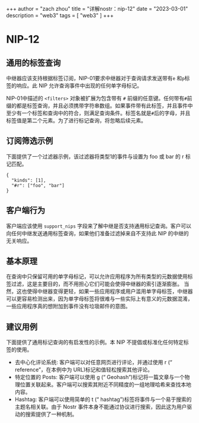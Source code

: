 +++
author = "zach zhou"
title = "详解nostr：nip-12"
date = "2023-03-01"
description = "web3"
tags = [
    "web3"
]
+++
# NIP-12

## 通用的标签查询

中继器应该支持根据标签订阅，NIP-01要求中继器对于查询请求发送带有`e` 和`p`标签的响应。此 NIP 允许查询事件中出现的任何单字母标记。

NIP-01中描述的 `<filters>` 对象被扩展为包含带有 `#` 前缀的任意键。任何带有`#`前缀的都是标签查询，并且必须携带字符串数组。如果事件带有此标签，并且事件中至少有一个标签和查询中的符合，则满足查询条件。标签名就是`#`后的字母，并且标签值是第二个元素。为了进行标记查询，将忽略后续元素。

## 订阅筛选示例

下面提供了一个过滤器示例，该过滤器将类型1的事件与设置为 foo 或 bar 的 r 标记匹配。

```
{
  "kinds": [1],
  "#r": ["foo", "bar"]
}
```

## 客户端行为

客户端应该使用 `support_nips` 字段来了解中继是否支持通用标记查询。客户可以向任何中继发送通用标签查询，如果他们准备过滤掉来自不支持此 NIP 的中继的无关响应。

## 基本原理

在查询中只保留可用的单字母标记，可以允许应用程序为所有类型的元数据使用标签过滤，这是主要目的，而不用担心它们可能会使得中继器的索引逐渐膨胀。
当然，这也使得中继器变得更轻，如果一些应用程序或用户滥用单字母标签，中继器可以更容易检测出来，因为单字母标签将很难与一些实际上有意义的元数据混淆，一些应用程序真的想附加到事件没有垃圾邮件的意图。

## 建议用例

下面提供了通用标记查询的有启发性的示例。本 NIP 不提倡或标准化任何特定标签的使用。

- 去中心化评论系统: 客户端可以对任意网页进行评论，并通过使用 r (“ reference”，在本例中为 URL)标记和值轻松搜索其他评论。
- 特定位置的 Posts: 客户端可以使用 g (“ Geohash”)标记将一篇文章与一个物理位置关联起来。客户端可以搜索其附近不同精度的一组地理哈希来查找本地内容。
- Hashtag: 客户端可以使用简单的 t (“ hashtag”)标签将事件与一个易于搜索的主题名相关联。由于 Nostr 事件本身不能通过协议进行搜索，因此这为用户驱动的搜索提供了一种机制。